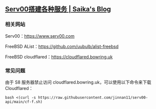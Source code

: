 ## [Serv00搭建各种服务 | Saika's Blog](https://saika.us.kg/2024/01/27/serv00_logs)

### 相关网站

Serv00：https://www.serv00.com

FreeBSD AList：https://github.com/uubulb/alist-freebsd

FreeBSD cloudflared：https://cloudflared.bowring.uk

### 常见问题

由于 S8 服务器禁止访问 cloudflared.bowring.uk，可以使用以下命令来下载 Cloudflared：

```
bash <(curl -s https://raw.githubusercontent.com/jinnan11/serv00-api/main/cf-f.sh)
```
